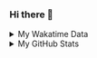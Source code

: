 ### Hi there 👋

<!--
**cdfmlr/cdfmlr** is a ✨ _special_ ✨ repository because its `README.md` (this file) appears on your GitHub profile.

Here are some ideas to get you started:

- 🔭 I’m currently working on ...
- 🌱 I’m currently learning ...
- 👯 I’m looking to collaborate on ...
- 🤔 I’m looking for help with ...
- 💬 Ask me about ...
- 📫 How to reach me: ...
- 😄 Pronouns: ...
- ⚡ Fun fact: ...
-->

<details>

<summary>My Wakatime Data</summary>

<!--START_SECTION:waka-->
![Lines of code](https://img.shields.io/badge/From%20Hello%20World%20I%27ve%20Written-4.5%20million%20Lines%20of%20code-blue)

**🐱 My Github Data** 

> 🏆 434 Contributions in the year 2020
 > 
> 📦 101.0 kB Used in Github's Storage 
 > 
> 🚫 Not Opted to Hire
 > 
> 📜 25 Public repositories
 > 
> 🔑 2 Private repositories 

**I'm an Early 🐤** 

```text
🌞 Morning    137 commits    █████░░░░░░░░░░░░░░░░░░░░   20.95% 
🌆 Daytime    240 commits    █████████░░░░░░░░░░░░░░░░   36.7% 
🌃 Evening    264 commits    ██████████░░░░░░░░░░░░░░░   40.37% 
🌙 Night      13 commits     ░░░░░░░░░░░░░░░░░░░░░░░░░   1.99%

```
📅 **I'm Most Productive on Tuesday** 

```text
Monday       76 commits     ███░░░░░░░░░░░░░░░░░░░░░░   11.62% 
Tuesday      125 commits    ████░░░░░░░░░░░░░░░░░░░░░   19.11% 
Wednesday    104 commits    ████░░░░░░░░░░░░░░░░░░░░░   15.9% 
Thursday     87 commits     ███░░░░░░░░░░░░░░░░░░░░░░   13.3% 
Friday       85 commits     ███░░░░░░░░░░░░░░░░░░░░░░   13.0% 
Saturday     87 commits     ███░░░░░░░░░░░░░░░░░░░░░░   13.3% 
Sunday       90 commits     ███░░░░░░░░░░░░░░░░░░░░░░   13.76%

```


📊 **This Week I Spend My Time On** 

```text
⌚︎ Time zone: Asia/Shanghai

```

**I Mostly Code in Python** 

```text
Python                   6 repos             ██████░░░░░░░░░░░░░░░░░░░   26.09% 
Go                       5 repos             █████░░░░░░░░░░░░░░░░░░░░   21.74% 
Java                     3 repos             ███░░░░░░░░░░░░░░░░░░░░░░   13.04% 
HTML                     2 repos             ██░░░░░░░░░░░░░░░░░░░░░░░   8.7% 
C#                       2 repos             ██░░░░░░░░░░░░░░░░░░░░░░░   8.7%

```


**Timeline**

![Chart not found](https://github.com/cdfmlr/cdfmlr/blob/master/charts/bar_graph.png) 


<!--END_SECTION:waka-->

</details>

<details>
 
 <summary>My GitHub Stats</summary>

[![CDFMLR's github stats](https://github-readme-stats.vercel.app/api?username=cdfmlr&count_private=true&show_icons=true)](https://github.com/anuraghazra/github-readme-stats)

</details>
